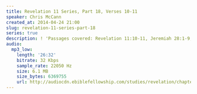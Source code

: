 ```yaml
---
title: Revelation 11 Series, Part 18, Verses 10-11
speaker: Chris McCann
created_at: 2014-04-24 21:00
slug: revelation-11-series-part-18
series: true
description: ! 'Passages covered: Revelation 11:10-11, Jeremiah 28:1-9, Jeremiah 27:2-4.'
audio:
  mp3_low:
    length: '26:32'
    bitrate: 32 Kbps
    sample_rate: 22050 Hz
    size: 6.1 MB
    size_bytes: 6369755
    url: http://audiocdn.ebiblefellowship.com/studies/revelation/chapter-11/2014.04.24_McCann_-_Revelation_11_Series_Part_18.mp3
---
```


